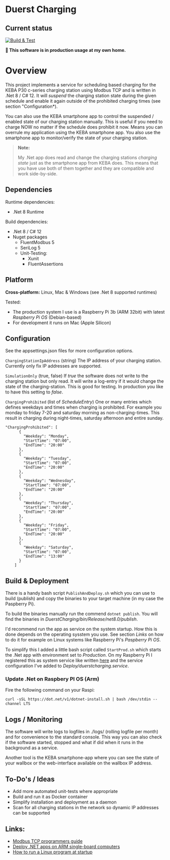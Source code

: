 # Duerst Charging

## Current status

[![Build & Test](https://github.com/mduu/DuerstCharging/actions/workflows/dotnet.yml/badge.svg?branch=main)](https://github.com/mduu/DuerstCharging/actions/workflows/dotnet.yml)

**🚀 This software is in production usage at my own home.**

# Overview

This project implements a service for scheduling based charging for the KEBA P30 c-series charging station using
Modbus TCP and is written in .Net 8 / C# 12. It will *suspend* the charging station state during the given schedule
and enable it again outside of the prohibited charging times (see section "Configuration*).

You can also use the KEBA smartphone app to control the suspended / enabled state of our charging station manually.
This is useful if you need to charge NOW no matter if the schedule does prohibit it now. Means you can overrule
my application using the KEBA smartphone app. You also use the smartphone app to monitor/verify the state of your
charging station.

> **Note:**
>
>My .Net app does read and change the charging stations *charging state* just as the smartphone app from KEBA
> does. This means that you have use both of them together and they are compatible and work side-by-side.

## Dependencies

Runtime dependencies:

- .Net 8 Runtime

Build dependencies:

- .Net 8 / C# 12
- Nuget packages
    - FluentModbus 5
    - SeriLog 5
    - Unit-Testing:
        - Xunit
        - FluentAssertions

## Platform

**Cross-platform:** Linux, Mac & Windows (see .Net 8 supported runtimes)

Tested:

- The production system I use is a Raspberry Pi 3b (ARM 32bit) with latest *Raspberry Pi OS* (Debian-based)
- For development it runs on Mac (Apple Silicon)

## Configuration

See the appsettings.json files for more configuration options.

``ChargingStationIpAddress`` (string)
The IP address of your charging station. Currently only fix IP addresses are supported.

``SimulationOnly`` (true, false)
If *true* the software does not write to the charging station but only read. It will write a log-entry if it would
change the state of the charging-station. This is good for testing. In production you like to have this setting to
*false*.

``ChargingProhibited`` (list of *ScheduleEntry*)
One or many entries which defines weekdays and times when charging is prohibited. For example you
monday to friday 7-20 and saturday morning as non-charging-times. This result in charging
during night-times, saturday afternoon and entire sunday.

```
"ChargingProhibited": [
      {
        "Weekday": "Monday",
        "StartTime": "07:00",
        "EndTime": "20:00"
      },
      {
        "Weekday": "Tuesday",
        "StartTime": "07:00",
        "EndTime": "20:00"
      },
      {
        "Weekday": "Wednesday",
        "StartTime": "07:00",
        "EndTime": "20:00"
      },
      {
        "Weekday": "Thursday",
        "StartTime": "07:00",
        "EndTime": "20:00"
      },
      {
        "Weekday": "Friday",
        "StartTime": "07:00",
        "EndTime": "20:00"
      },
      {
        "Weekday": "Saturday",
        "StartTime": "07:00",
        "EndTime": "13:00"
      }
    ]
```

## Build & Deployment

There is a handy bash script ``PublishAndDeploy.sh`` which you can use to build (publish)
and copy the binaries to your target machine (in my case the Paspberry Pi).

To build the binaries manually run the commend ``dotnet publish``. You will find the binaries
in *DuerstCharging/bin/Release/net8.0/publish*.

I'd recommend run the app as service on the system startup. How this is done depends on the operating sysstem
you use. See section *Links* on how to do it for example on Linux systems like Raspberry Pi's
*Paspberry Pi OS*.

To simplify this I added a little bash script called ``StartProd.sh`` which starts the .Net app
with environment set to *Production*. On my Raspberry Pi I registered this as system service like written
[here](https://timleland.com/how-to-run-a-linux-program-on-startup/) and the service configuration I've added to
*Deploy/duerstcharging.service*.

### Update .Net on Raspbery PI OS (Arm)
Fire the following command on your Raspi:
```
curl -sSL https://dot.net/v1/dotnet-install.sh | bash /dev/stdin --channel LTS
```

## Logs / Monitoring

The software will write logs to logfiles in ./logs/ (rolling logfile per month) and for convenience to the
standard console. This way you can also check if the software started, stopped and what if did when it runs in the
background as a service.

Another tool is the KEBA smartphone-app where you can see the state of your wallbox or the web-interface available
on the wallbox IP address.

## To-Do's / Ideas

- Add more automated unit-tests where appropriate
- Build and run it as Docker container
- Simplify installation and deployment as a daemon
- Scan for all charging stations in the network so dynamic IP addresses can be supported

## Links:

- [Modbus TCP programmers guide](https://www.keba.com/download/x/dea7ae6b84/kecontactp30modbustcp_pgen.pdf)
- [Deploy .NET apps on ARM single-board computers](https://learn.microsoft.com/en-us/dotnet/iot/deployment)
- [How to run a Linux program at startup](https://timleland.com/how-to-run-a-linux-program-on-startup/)
